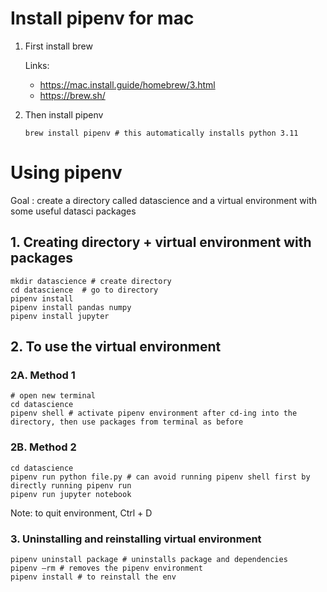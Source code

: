 # Install pipenv for mac

1. First install brew

   Links: 
   - https://mac.install.guide/homebrew/3.html
   - https://brew.sh/

2. Then install pipenv

   `brew install pipenv # this automatically installs python 3.11`

# Using pipenv

Goal : create a directory called datascience and a virtual environment with some useful datasci packages

## 1. Creating directory + virtual environment with packages
```
mkdir datascience # create directory
cd datascience  # go to directory
pipenv install
pipenv install pandas numpy
pipenv install jupyter
```

## 2. To use the virtual environment

### 2A. Method 1
```
# open new terminal
cd datascience 
pipenv shell # activate pipenv environment after cd-ing into the directory, then use packages from terminal as before
```

### 2B. Method 2
```
cd datascience
pipenv run python file.py # can avoid running pipenv shell first by directly running pipenv run
pipenv run jupyter notebook
```

Note: to quit environment, Ctrl + D

### 3. Uninstalling and reinstalling virtual environment
```
pipenv uninstall package # uninstalls package and dependencies
pipenv —rm # removes the pipenv environment
pipenv install # to reinstall the env
```


